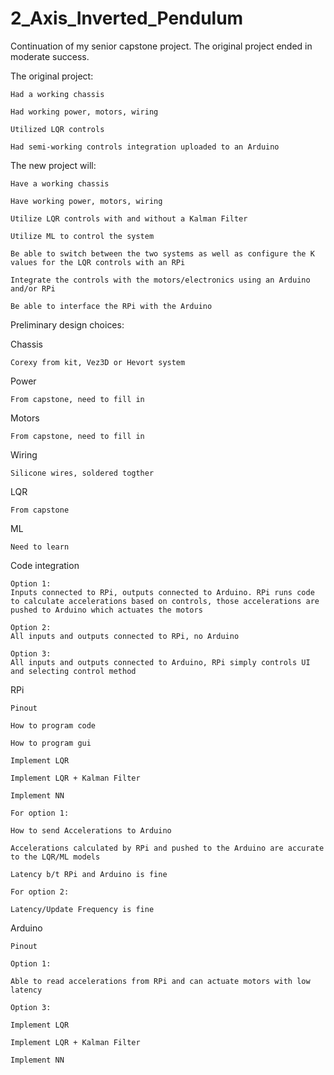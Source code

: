 # 2_Axis_Inverted_Pendulum

Continuation of my senior capstone project. The original project ended in moderate success.

The original project: 

    Had a working chassis

    Had working power, motors, wiring

    Utilized LQR controls
  
    Had semi-working controls integration uploaded to an Arduino

The new project will:

    Have a working chassis
  
    Have working power, motors, wiring
  
    Utilize LQR controls with and without a Kalman Filter 
  
    Utilize ML to control the system
  
    Be able to switch between the two systems as well as configure the K values for the LQR controls with an RPi
  
    Integrate the controls with the motors/electronics using an Arduino and/or RPi
  
    Be able to interface the RPi with the Arduino

Preliminary design choices:

Chassis
    
    Corexy from kit, Vez3D or Hevort system

Power

    From capstone, need to fill in    

Motors

    From capstone, need to fill in

Wiring

    Silicone wires, soldered togther

LQR

    From capstone

ML

    Need to learn

Code integration

    Option 1: 
    Inputs connected to RPi, outputs connected to Arduino. RPi runs code to calculate accelerations based on controls, those accelerations are pushed to Arduino which actuates the motors

    Option 2: 
    All inputs and outputs connected to RPi, no Arduino

    Option 3:
    All inputs and outputs connected to Arduino, RPi simply controls UI and selecting control method

RPi
    
    Pinout
    
    How to program code

    How to program gui

    Implement LQR

    Implement LQR + Kalman Filter

    Implement NN
    
    For option 1:

    How to send Accelerations to Arduino 

    Accelerations calculated by RPi and pushed to the Arduino are accurate to the LQR/ML models

    Latency b/t RPi and Arduino is fine
    
    For option 2:

    Latency/Update Frequency is fine

Arduino

    Pinout

    Option 1:

    Able to read accelerations from RPi and can actuate motors with low latency
    
    Option 3:
    
    Implement LQR

    Implement LQR + Kalman Filter

    Implement NN





    
    

